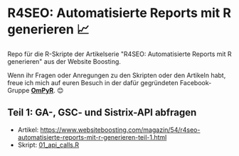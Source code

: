 # R4SEO: Automatisierte Reports mit R generieren 📈
Repo für die R-Skripte der Artikelserie "R4SEO: Automatisierte Reports mit R generieren" aus der Website Boosting.

Wenn ihr Fragen oder Anregungen zu den Skripten oder den Artikeln habt, freue ich mich auf euren Besuch in der dafür gegründeten Facebook-Gruppe **[OmPyR](https://www.facebook.com/groups/ompyr/)**. 😊

## Teil 1: GA-, GSC- und Sistrix-API abfragen
- Artikel: https://www.websiteboosting.com/magazin/54/r4seo-automatisierte-reports-mit-r-generieren-teil-1.html
- Skript: [01_api_calls.R](https://github.com/gettractiongmbh/r4seo_ws/blob/master/01_api_calls.R)
